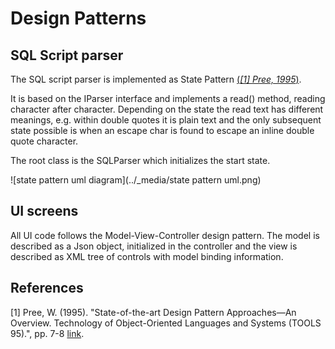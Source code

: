 # Design Patterns

## SQL Script parser

The SQL script parser is implemented as State Pattern <a href="#1">(_[1] Pree, 1995_)</a>.

It is based on the IParser interface and implements a read() method, reading character after character.
Depending on the state the read text has different meanings, e.g. within double quotes it is plain text and the only subsequent state possible is when an escape char is found to escape an inline double quote character.

The root class is the SQLParser which initializes the start state.

![state pattern uml diagram](../_media/state pattern uml.png)


## UI screens

All UI code follows the Model-View-Controller design pattern. The model is described as a Json object, initialized in the controller and the view is described as XML tree of controls with model binding information.


## References

<a id="1">[1]</a> Pree, W. (1995). "State-of-the-art Design Pattern Approaches—An Overview. Technology of Object-Oriented Languages and Systems (TOOLS 95).", pp. 7-8 [link](http://citeseerx.ist.psu.edu/viewdoc/download?doi=10.1.1.28.5123&rep=rep1&type=pdf).

